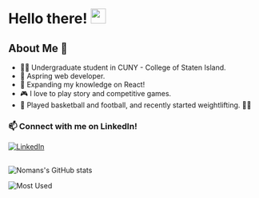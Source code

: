 # Hello there! <img src="https://raw.githubusercontent.com/MartinHeinz/MartinHeinz/master/wave.gif" width="30px">

## About Me 🥸
- 👨‍🎓 Undergraduate student in CUNY - College of Staten Island.
- 🌱 Aspring web developer.
- 🔭 Expanding my knowledge on React!
- 🎮 I love to play story and competitive games.
- 🏀 Played basketball and football, and recently started weightlifting. 🏋️‍♂️
### 📫 Connect with me on LinkedIn!
[![LinkedIn](https://logos-download.com/wp-content/uploads/2016/03/LinkedIn_Logo_2019.png)](https://www.linkedin.com/in/noman-710/)
##
![Nomans's GitHub stats](https://github-readme-stats.vercel.app/api?username=nali556&theme=dark&show_icons=true)

![Most Used](https://github-readme-stats.vercel.app/api/top-langs/?username=nali556&theme=dark&layout=compact&card_width=445&langs_count=10)

